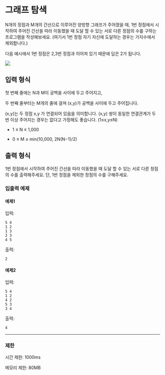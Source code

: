 # 그래프 탐색

N개의 정점과 M개의 간선으로 이루어진 양방향 그래프가 주어졌을 때, 1번 정점에서 시작하여 주어진 간선을 따라 이동했을 때 도달 할 수 있는 서로 다른 정점의 수를 구하는 프로그램을 작성해보세요. (여기서 1번 정점 자기 자신에 도달하는 경우는 가지수에서 제외합니다.)

다음 예시에서 1번 정점은 2,3번 정점과 이어져 있기 때문에 답은 2가 됩니다.

<img src="https://s3-ap-northeast-2.amazonaws.com/codetreepublic/problems/53/images/73f0db15-83ed-4e77-b09d-a7d55c76f782.png" />


## 입력 형식
첫 번째 줄에는 N과 M이 공백을 사이에 두고 주어지고,

두 번째 줄부터는 M개의 줄에 걸쳐 (x,y)가 공백을 사이에 두고 주어집니다.

(x,y)는 두 정점 x,y 가 연결되어 있음을 의미합니다. (x,y) 쌍이 동일한 연결관계가 두 번 이상 주어지는 경우는 없다고 가정해도 좋습니다. (1≤x,y≤N)

- 1 ≤ N ≤ 1,000

- 0 ≤ M ≤ min(10,000, 2N(N−1)/2)

## 출력 형식
1번 정점에서 시작하여 주어진 간선을 따라 이동했을 때 도달 할 수 있는 서로 다른 정점의 수를 출력해주세요. 단, 1번 정점을 제외한 정점의 수를 구해주세요.

### 입출력 예제
#### 예제1
입력:
```
5 4
1 2
1 3
2 3
4 5
```

출력:
```
2
```

#### 예제2
입력:
```
5 4
1 2
4 2
5 3
3 4
```
출력:
```
4
```

---
### 제한

시간 제한: 1000ms

메모리 제한: 80MB